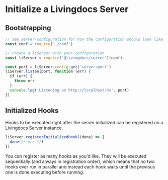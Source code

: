 # Initialize a Livingdocs Server

## Bootstrapping

```js
// see server-configuration for how the configuration should look like
const conf = require('./conf')

// create a liServer with your configuration
const liServer = require('@livingdocs/server')(conf)

const port = liServer.config.get('server:port')
liServer.listen(port, function (err) {
  if (err) {
    throw err
  }
  console.log('Listening on http://localhost:%s', port)
})
```

## Initialized Hooks

Hooks to be executed right after the server initialized can be registered on a Livingdocs Server instance.

```js
liServer.registerInitializedHook((done) => {
  done(/* err */)
})
```

You can register as many hooks as you'd like. They will be executed sequentially (and always in registration order), which means that no two hooks ever run in parallel and instead each hook waits until the previous one is done executing before running.

